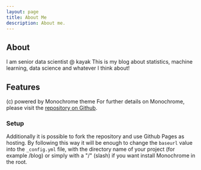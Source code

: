 ```yaml
---
layout: page
title: About Me
description: About me.
---
```

## About
I am senior data scientist @ kayak
This is my blog about statistics, machine learning, data science and whatever I think about!

## Features
(c) powered by Monochrome theme
For further details on Monochrome, please visit the [repository on Github](https://github.com/thereviewindex/monochrome/).

### Setup
Additionally it is possible to fork the repository and use Github Pages as hosting. By following this way it will be enough to change the ``baseurl`` value into the ``_config.yml`` file, with the directory name of your project (for example /blog) or simply with a "/" (slash) if you want install Monochrome in the root. 





